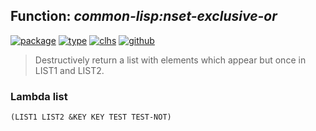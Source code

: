 ## Function: ***common-lisp:nset-exclusive-or***
[![package](https://img.shields.io/badge/Package-COMMON--LISP-5f9ea0.svg?style=social&colorA=999999)](../) [![type](https://img.shields.io/badge/Type-Function-5f9ea0.svg?style=social&colorA=999999)](../#function) [![clhs](https://img.shields.io/badge/CLHS-NSET--EXCLUSIVE--OR-5f9ea0.svg?style=social&colorA=999999)](http://www.lispworks.com/documentation/HyperSpec/Body/f_set_ex.htm) [![github](https://img.shields.io/badge/GitHub-View_the_source-5f9ea0.svg?style=social&colorA=999999&logo=github)](https://github.com/sbcl/sbcl/blob/master/src/code/list.lisp/) 

> Destructively return a list with elements which appear but once in LIST1
> and LIST2.

### Lambda list
```
(LIST1 LIST2 &KEY KEY TEST TEST-NOT)
```
